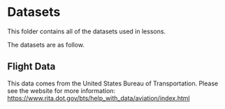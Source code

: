 # Datasets

This folder contains all of the datasets used in lessons.


The datasets are as follow.

## Flight Data

This data comes from the United States Bureau of Transportation. Please see the website for more information: https://www.rita.dot.gov/bts/help_with_data/aviation/index.html
